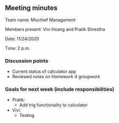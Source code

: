 ## Meeting minutes

Team name: Mischief Management

Members present: Vivi Hoang and Pratik Shrestha

Date: 11/24/2020

Time: 2 p.m.

### Discussion points 

* Current status of calculator app
* Reviewed notes on Homework 4 groupwork

### Goals for next week (include responsibilities)

* Pratik:
  * Add trig functionality to calculator
* Vivi:
  * Testing